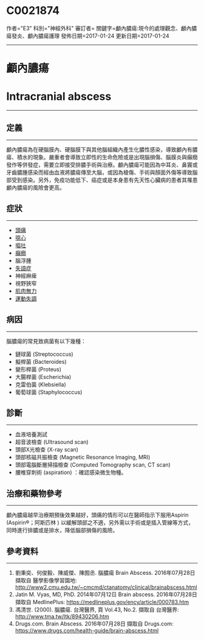 # C0021874
作者="E3"
科別="神經外科"
審訂者=
關鍵字=顱內膿瘍:現今的處理觀念、顱內膿瘍發炎、顱內膿瘍護理
發佈日期=2017-01-24
更新日期=2017-01-24

----------
# 顱內膿瘍
# Intracranial abscess
----------
## 定義
----------

顱內膿瘍為在硬腦膜內、硬腦膜下與其他腦組織內產生化膿性感染，導致顱內有膿瘍、積水的現象。嚴重者會導致立即性的生命危險或是出現腦損傷、腦膜炎與癲癇發作等併發症，需要立即接受排膿手術與治療。顱內膿瘍可能因為中耳炎、鼻竇或牙齒膿腫感染而經由血液將膿瘍傳至大腦，或因為槍傷、手術與顏面外傷等導致腦部受到感染。另外，免疫功能低下、癌症或是本身患有先天性心臟病的患者其罹患顱內膿瘍的風險會更高。

## 症狀
----------
- [頭痛](C0018681)
- [噁心](C0027497)
- [嘔吐](C0042963)
- [癲癇](C0014544)
- 腦浮腫
- [失語症](C0003537)
- 神經麻痺
- 視野狹窄
- [肌肉無力](C0151786)
- [運動失調](C0004134)
## 病因
----------

腦膿瘍的常見致病菌有以下幾種：

- 鏈球菌 (Streptococcus)
- 擬桿菌 (Bacteroides)
- 變形桿菌 (Proteus)
- 大腸桿菌 (Escherichia)
- 克雷伯菌 (Klebsiella)
- 葡萄球菌 (Staphylococcus)
## 診斷
----------
- 血液培養測試
- 超音波檢查 (Ultrasound scan)
- 頭部X光檢查 (X-ray scan)
- 頭部核磁共振檢查 (Magnetic Resonance Imaging, MRI)
- 頭部電腦斷層掃描檢查 (Computed Tomography scan, CT scan)
- 腰椎穿刺術 (aspiration) ：確認感染微生物種。
## 治療和藥物參考
----------

顱內膿瘍越早治療期預後效果越好，頭痛的情形可以在醫師指示下服用Aspirin (Aspirin®；阿斯匹林 ) 以緩解頭部之不適，另外需以手術或是插入管線等方式，同時進行排膿或是排水，降低腦部損傷的風險。

## 參考資料
----------
1. 劉秉奕、何俊毅、陳威傑、陳囿丞. 腦膿瘍 Brain Abscess. 2016年07月28日 擷取自 醫學影像學習園地:
  http://www2.cmu.edu.tw/~cmcmd/ctanatomy/clinical/brainabscess.html
2. Jatin M. Vyas, MD, PhD. 2014年07月12ㄖ Brain abscess. 2016年07月28日 擷取自 MedlinePlus:
  https://medlineplus.gov/ency/article/000783.htm
3. 馮清世. (2000). 腦膿瘍. 台灣醫界, 頁 Vol.43, No.2. 擷取自 台灣醫界:
  http://www.tma.tw/ltk/89430206.htm
4. Drugs.com. Brain Abscess. 2016年07月28日 擷取自 Drugs.com:
  https://www.drugs.com/health-guide/brain-abscess.html


